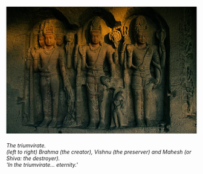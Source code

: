 <p align="center"> <img width="600" src="task.jpeg" alt="triumvirate"> </p>

###### *The triumvirate.*<br>*(left to right) Brahma (the creator), Vishnu (the preserver) and Mahesh (or Shiva: the destroyer).*<br>*'In the triumvirate... eternity.'*
